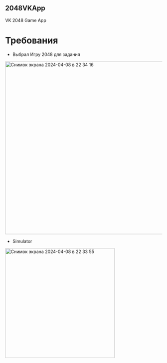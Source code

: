 ## 2048VKApp
VK 2048 Game App

# Требования 
- Выбрал Игру 2048 для задания


<img width="553" alt="Снимок экрана 2024-04-08 в 22 34 16" src="https://github.com/vishelpodishat/2048VKApp/assets/90091472/4122afc2-31fb-48fd-a3a3-44effb7271c9">

- Simulator

<img width="351" alt="Снимок экрана 2024-04-08 в 22 33 55" src="https://github.com/vishelpodishat/2048VKApp/assets/90091472/91645b7f-64d7-4645-9252-401d80ded02f">

